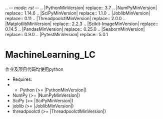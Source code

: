 .. -*- mode: rst -*-
.. |PythonMinVersion| replace:: 3.7
.. |NumPyMinVersion| replace:: 1.14.6
.. |SciPyMinVersion| replace:: 1.1.0
.. |JoblibMinVersion| replace:: 0.11
.. |ThreadpoolctlMinVersion| replace:: 2.0.0
.. |MatplotlibMinVersion| replace:: 2.2.3
.. |Scikit-ImageMinVersion| replace:: 0.14.5
.. |PandasMinVersion| replace:: 0.25.0
.. |SeabornMinVersion| replace:: 0.9.0
.. |PytestMinVersion| replace:: 5.0.1



# MachineLearning_LC
作业及项目代码均使用python
- Requires:
- - Python (>= |PythonMinVersion|)
- NumPy (>= |NumPyMinVersion|)
- SciPy (>= |SciPyMinVersion|)
- joblib (>= |JoblibMinVersion|)
- threadpoolctl (>= |ThreadpoolctlMinVersion|)

